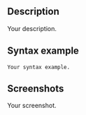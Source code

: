 <!--

## How to write a good PR

- Read the [contributing guide](https://github.com/asciidoctor/atom-language-asciidoc/blob/master/CONTRIBUTING.adoc) .
- Write tests.
- Run *all* tests.
- Add an explanation.
- Add screenshot(s).
- Add AsciiDoctor syntax example (related to screenshots).

Remove the previous section upon you have read it.

-->

## Description

Your description.

## Syntax example

```adoc
Your syntax example.
```

## Screenshots

Your screenshot.
